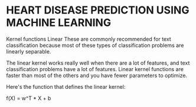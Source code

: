 # HEART DISEASE PREDICTION USING MACHINE LEARNING
Kernel functions
Linear
These are commonly recommended for text classification because most of these types of classification problems are linearly separable.

The linear kernel works really well when there are a lot of features, and text classification problems have a lot of features. Linear kernel functions are faster than most of the others and you have fewer parameters to optimize.

Here's the function that defines the linear kernel:

f(X) = w^T * X + b
